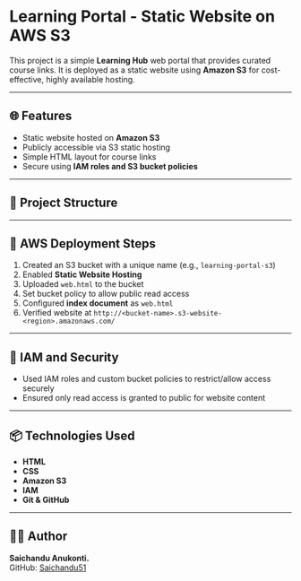 # Learning Portal - Static Website on AWS S3

This project is a simple **Learning Hub** web portal that provides curated course links. It is deployed as a static website using **Amazon S3** for cost-effective, highly available hosting.

---

## 🌐 Features

- Static website hosted on **Amazon S3**
- Publicly accessible via S3 static hosting
- Simple HTML layout for course links
- Secure using **IAM roles and S3 bucket policies**

---

## 📁 Project Structure


---

## 🚀 AWS Deployment Steps

1. Created an S3 bucket with a unique name (e.g., `learning-portal-s3`)
2. Enabled **Static Website Hosting**
3. Uploaded `web.html` to the bucket
4. Set bucket policy to allow public read access
5. Configured **index document** as `web.html`
6. Verified website at `http://<bucket-name>.s3-website-<region>.amazonaws.com/`

---

## 🔐 IAM and Security

- Used IAM roles and custom bucket policies to restrict/allow access securely
- Ensured only read access is granted to public for website content

---

## 📦 Technologies Used

- **HTML**
- **CSS**
- **Amazon S3**
- **IAM**
- **Git & GitHub**

---


## 🧑‍💻 Author

**Saichandu Anukonti.**  
GitHub: [Saichandu51](https://github.com/Saichandu51)


